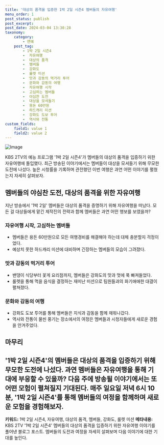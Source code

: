 ```yaml
---
title: '대상의 품격을 입증한 1박 2일 시즌4 멤버들의 자유여행'
menu_order: 1
post_status: publish
post_excerpt: 
post_date: 2024-03-04 13:30:28
taxonomy:
    category:
        - 연예
    post_tag:
        - 1박 2일 시즌4
        -  자유여행
        -  대상의 품격
        -  멤버들
        -  강화도
        -  룰렛 미션
        -  맛과 감동의 먹거리 투어
        -  문화와 감동의 여행
        -  자유여행 시작
        -  고심하는 멤버들
        -  야심찬 도전
        -  대상을 모셔들기
        -  용돈 60만원
        -  하드캐리 미션
        -  강화도 도보 투어
        -  역사와 전통
custom_fields:
    field1: value 1
    field2: value 2
---
```


![Image](https://ssl.pstatic.net/mimgnews/image/382/2024/03/04/0001110021_001_20240304092901382.jpg?type=w540)

KBS 2TV의 예능 프로그램 '1박 2일 시즌4'가 멤버들의 대상의 품격을 입증하기 위한 자유여행에 돌입했다. 최근 방송된 이야기에서는 멤버들이 대상을 모셔들기 위해 무모한 도전에 나섰다. 높은 시청률을 기록하며 관전했던 이번 여행은 과연 어떤 이야기를 펼쳤는지 자세히 살펴보자.
## 멤버들의 야심찬 도전, 대상의 품격을 위한 자유여행
지난 방송에서 '1박 2일' 멤버들은 대상의 품격을 증명하기 위해 자유여행을 떠났다. 모든 걸 대상들에게 맡긴 제작진의 전략과 함께 멤버들은 과연 어떤 행보를 보였을까?
### 자유여행 시작, 고심하는 멤버들
- 멤버들은 용돈 60만원으로 모든 여행경비를 해결해야 하는데 대체 충분할지 걱정이었다.
- 예상치 못한 하드캐리 미션에 대비하며 긴장하는 멤버들의 모습이 그려졌다.
### 맛과 감동의 먹거리 투어
- 밴댕이 식당부터 꽃게 요리점까지, 멤버들은 강화도의 맛과 멋에 푹 빠져들었다.
- 룰렛을 통해 먹을 음식을 결정하는 재미난 미션으로 팀원들과의 화기애애한 대결이 펼쳐졌다.
### 문화와 감동의 여행
- 강화도 도보 투어를 통해 멤버들은 지식과 감동을 함께 채워나갔다.
- 역사와 전통이 물씬 풍기는 장소에서의 여정은 멤버들과 시청자들에게 새로운 경험을 안겨주었다.
## 마무리
'1박 2일 시즌4'의 멤버들은 대상의 품격을 입증하기 위해 무모한 도전에 나섰다. 과연 멤버들은 자유여행을 통해 기대에 부응할 수 있을까? 다음 주에 방송될 이야기에서는 또 어떤 모험이 펼쳐질지 기대된다. 매주 일요일 저녁 6시 10분, '1박 2일 시즌4'를 통해 멤버들의 여정을 함께하며 새로운 모험을 경험해보자.
---
**키워드:** 1박 2일 시즌4, 자유여행, 대상의 품격, 멤버들, 강화도, 룰렛 미션
**메타내용:** KBS 2TV '1박 2일 시즌4' 멤버들의 대상의 품격을 입증하기 위한 자유여행 이야기를 풀어낸 블로그 포스트. 멤버들의 도전과 여정을 자세히 살펴보며 다음 이야기에 대한 기대를 높인다.
